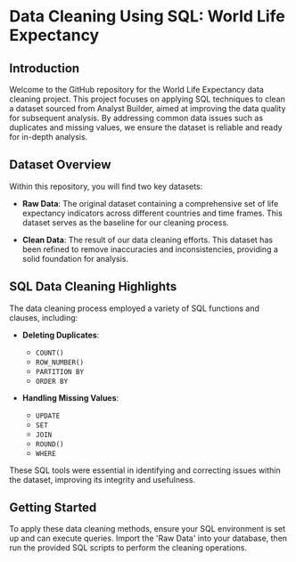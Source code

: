 # Data Cleaning Using SQL: World Life Expectancy

## Introduction

Welcome to the GitHub repository for the World Life Expectancy data cleaning project. This project focuses on applying SQL techniques to clean a dataset sourced from Analyst Builder, aimed at improving the data quality for subsequent analysis. By addressing common data issues such as duplicates and missing values, we ensure the dataset is reliable and ready for in-depth analysis.

## Dataset Overview

Within this repository, you will find two key datasets:

- **Raw Data**: The original dataset containing a comprehensive set of life expectancy indicators across different countries and time frames. This dataset serves as the baseline for our cleaning process.

- **Clean Data**: The result of our data cleaning efforts. This dataset has been refined to remove inaccuracies and inconsistencies, providing a solid foundation for analysis.

## SQL Data Cleaning Highlights

The data cleaning process employed a variety of SQL functions and clauses, including:

- **Deleting Duplicates**:
  - `COUNT()`
  - `ROW_NUMBER()`
  - `PARTITION BY`
  - `ORDER BY`

- **Handling Missing Values**:
  - `UPDATE`
  - `SET`
  - `JOIN`
  - `ROUND()`
  - `WHERE`

These SQL tools were essential in identifying and correcting issues within the dataset, improving its integrity and usefulness.

## Getting Started

To apply these data cleaning methods, ensure your SQL environment is set up and can execute queries. Import the 'Raw Data' into your database, then run the provided SQL scripts to perform the cleaning operations.


